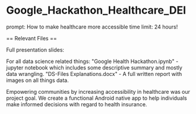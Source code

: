# Google_Hackathon_Healthcare_DEI


prompt: How to make healthcare more accessible
time limit: 24 hours!


== Relevant Files ==

Full presentation slides:

For all data science related things:
"Google Health Hackathon.ipynb" - jupyter notebook which includes some descriptive summary and mostly data wrangling.
"DS-Files Explanations.docx" - A full written report with images on all things data.


Empowering communities by increasing accessibility in healthcare was our project goal. We create a functional Android native app to help individuals make informed decisions with regard to health insurance.

